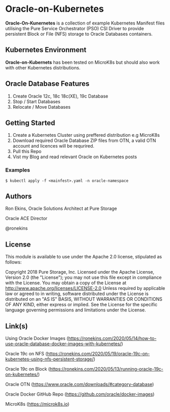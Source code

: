 # Oracle-on-Kubernetes
**Oracle-On-Kunernetes** is a collection of example Kubernetes Manifest files utilising the Pure Service Orchestrator (PSO) CSI Driver to provide persistent Block or File (NFS) storage to Oracle Databases containers.


## Kubernetes Environment
**Oracle-on-Kubernets** has been tested on MicroK8s but should also work with other Kubernetes distributions.


## Oracle Database Features
1. Create Oracle 12c, 18c 18c(XE), 19c Database
1. Stop / Start Databases
1. Relocate / Move Databases

## Getting Started

1. Create a Kubernetes Cluster using preffered distribution e.g MicroK8s
1. Download required Oracle Database ZIP files from OTN, a valid OTN account and licences will be requrired.
1. Pull this Repo
1. Vist my Blog and read relevant Oracle on Kubernetes posts 

### Examples
`
$ kubectl apply -f <mainfest>.yaml -n oracle-namespace
`

## Authors

Ron Ekins, Oracle Solutions Architect at Pure Storage

Oracle ACE Director

@ronekins

## License

This module is available to use under the Apache 2.0 license, stipulated as follows:

Copyright 2018 Pure Storage, Inc.
Licensed under the Apache License, Version 2.0 (the "License"); you may not use this file except in compliance with the License. You may obtain a copy of the License at http://www.apache.org/licenses/LICENSE-2.0 Unless required by applicable law or agreed to in writing, software distributed under the License is distributed on  an "AS IS" BASIS, WITHOUT WARRANTIES OR CONDITIONS OF ANY KIND, either express or implied. See the License for the specific language governing permissions and limitations under the License.

## Link(s)

Using Oracle Docker Images (https://ronekins.com/2020/05/14/how-to-use-oracle-database-docker-images-with-kubernetes/)

Oracle 19c on NFS (https://ronekins.com/2020/05/19/oracle-19c-on-kubernetes-using-nfs-persistent-storage/)

Oracle 19c on Block (https://ronekins.com/2020/05/13/running-oracle-19c-on-kubernetes/)

Oracle OTN (https://www.oracle.com/downloads/#category-database)

Oracle Docker GitHub Repo (https://github.com/oracle/docker-images)

MicroK8s (https://microk8s.io)
